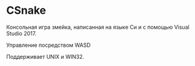 # CSnake

Консольная игра змейка, написанная на языке Си и с помощью Visual Studio 2017.

Управление посредством WASD

Поддерживает UNIX и WIN32.
